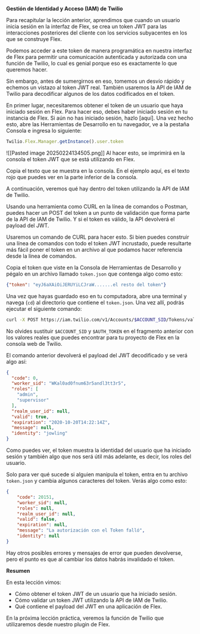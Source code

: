 **Gestión de Identidad y Acceso (IAM) de Twilio**  

Para recapitular la lección anterior, aprendimos que cuando un usuario inicia sesión en la interfaz de Flex, se crea un token JWT para las interacciones posteriores del cliente con los servicios subyacentes en los que se construye Flex.  

Podemos acceder a este token de manera programática en nuestra interfaz de Flex para permitir una comunicación autenticada y autorizada con una función de Twilio, lo cual es genial porque eso es exactamente lo que queremos hacer.  

Sin embargo, antes de sumergirnos en eso, tomemos un desvío rápido y echemos un vistazo al token JWT real. También usaremos la API de IAM de Twilio para decodificar algunos de los datos codificados en el token.  

En primer lugar, necesitaremos obtener el token de un usuario que haya iniciado sesión en Flex. Para hacer eso, debes haber iniciado sesión en tu instancia de Flex. Si aún no has iniciado sesión, hazlo [aquí]. Una vez hecho esto, abre las Herramientas de Desarrollo en tu navegador, ve a la pestaña Consola e ingresa lo siguiente:  

```javascript
Twilio.Flex.Manager.getInstance().user.token
```  

![[Pasted image 20250224134505.png]]
Al hacer esto, se imprimirá en la consola el token JWT que se está utilizando en Flex.  

Copia el texto que se muestra en la consola. En el ejemplo aquí, es el texto rojo que puedes ver en la parte inferior de la consola.  

A continuación, veremos qué hay dentro del token utilizando la API de IAM de Twilio.  

Usando una herramienta como CURL en la línea de comandos o Postman, puedes hacer un POST del token a un punto de validación que forma parte de la API de IAM de Twilio. Y si el token es válido, la API devolverá el payload del JWT.  

Usaremos un comando de CURL para hacer esto. Si bien puedes construir una línea de comandos con todo el token JWT incrustado, puede resultarte más fácil poner el token en un archivo al que podamos hacer referencia desde la línea de comandos.  

Copia el token que viste en la Consola de Herramientas de Desarrollo y pégalo en un archivo llamado `token.json` que contenga algo como esto:  

```json
{"token": "eyJ6aXAiOiJERUYiLCJraW.......el resto del token"}
```  

Una vez que hayas guardado eso en tu computadora, abre una terminal y navega (`cd`) al directorio que contiene el `token.json`. Una vez allí, podrás ejecutar el siguiente comando:  

```bash
curl -X POST https://iam.twilio.com/v1/Accounts/$ACCOUNT_SID/Tokens/validate -H "Content-Type: application/json" --data @token.json -u $ACCOUNT_SID:$AUTH_TOKEN
```  

No olvides sustituir `$ACCOUNT_SID` y `$AUTH_TOKEN` en el fragmento anterior con los valores reales que puedes encontrar para tu proyecto de Flex en la consola web de Twilio.  

El comando anterior devolverá el payload del JWT decodificado y se verá algo así:  

```json
{
  "code": 0,
  "worker_sid": "WKal0ad0fnum63r5andl3tt3r5",
  "roles": [
    "admin",
    "supervisor"
  ],
  "realm_user_id": null,
  "valid": true,
  "expiration": "2020-10-20T14:22:14Z",
  "message": null,
  "identity": "jowling"
}
```  

Como puedes ver, el token muestra la identidad del usuario que ha iniciado sesión y también algo que nos será útil más adelante, es decir, los roles del usuario.  

Solo para ver qué sucede si alguien manipula el token, entra en tu archivo `token.json` y cambia algunos caracteres del token. Verás algo como esto:  

```json
{
    "code": 20151,
    "worker_sid": null,
    "roles": null,
    "realm_user_id": null,
    "valid": false,
    "expiration": null,
    "message": "La autorización con el Token falló",
    "identity": null
}
```  

Hay otros posibles errores y mensajes de error que pueden devolverse, pero el punto es que al cambiar los datos habrás invalidado el token.  

**Resumen**  

En esta lección vimos:  

- Cómo obtener el token JWT de un usuario que ha iniciado sesión.  
- Cómo validar un token JWT utilizando la API de IAM de Twilio.  
- Qué contiene el payload del JWT en una aplicación de Flex.  

En la próxima lección práctica, veremos la función de Twilio que utilizaremos desde nuestro plugin de Flex.